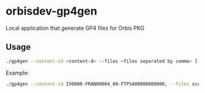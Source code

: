# orbisdev-gp4gen
Local application that generate GP4 files for Orbis PKG

## Usage
```bash
./gp4gen --content-id <content-d> --files <files separated by comma> [--pg4-filename <filename.gp4>]
```

Example:
```bash
./gp4gen --content-id IV0000-FRAN00004_00-FTPS400000000000, --files sce_sys/param.sfo,sce_sys/pic1.png,sce_sys/icon0.png,sce_sys/pic0.png,eboot.bin
```
